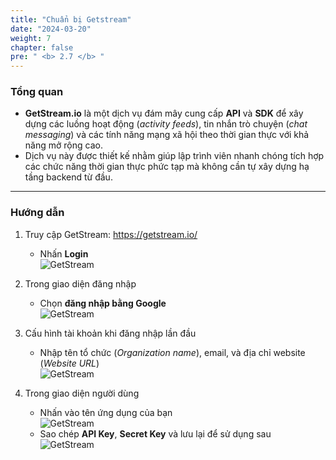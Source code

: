 ```yaml
---
title: "Chuẩn bị Getstream"
date: "2024-03-20"
weight: 7
chapter: false
pre: " <b> 2.7 </b> "
---
```


### Tổng quan

- **GetStream.io** là một dịch vụ đám mây cung cấp **API** và **SDK** để xây dựng các luồng hoạt động (_activity feeds_), tin nhắn trò chuyện (_chat messaging_) và các tính năng mạng xã hội theo thời gian thực với khả năng mở rộng cao.
- Dịch vụ này được thiết kế nhằm giúp lập trình viên nhanh chóng tích hợp các chức năng thời gian thực phức tạp mà không cần tự xây dựng hạ tầng backend từ đầu.

---

### Hướng dẫn

1. Truy cập GetStream: https://getstream.io/

   - Nhấn **Login**  
     ![GetStream](/images/2.prerequisite/getstream01.png)

2. Trong giao diện đăng nhập

   - Chọn **đăng nhập bằng Google**  
     ![GetStream](/images/2.prerequisite/getstream02.png)

3. Cấu hình tài khoản khi đăng nhập lần đầu

   - Nhập tên tổ chức (_Organization name_), email, và địa chỉ website (_Website URL_)  
     ![GetStream](/images/2.prerequisite/getstream03.png)

4. Trong giao diện người dùng
   - Nhấn vào tên ứng dụng của bạn  
     ![GetStream](/images/2.prerequisite/getstream04.png)
   - Sao chép **API Key**, **Secret Key** và lưu lại để sử dụng sau  
     ![GetStream](/images/2.prerequisite/getstream05.png)
